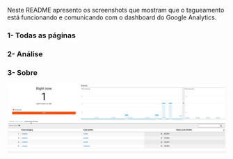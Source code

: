 Neste README apresento os screenshots que mostram que o tagueamento está funcionando e comunicando com o dashboard do Google Analytics.

### 1- Todas as páginas

### 2- Análise

### 3- Sobre

![analises](https://github.com/lucascr91/casedp6/blob/master/screenshot/sobre.png)

